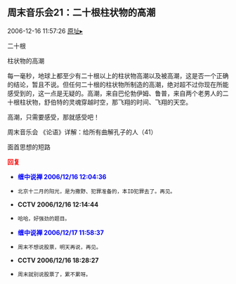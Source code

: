 ## 周末音乐会21：二十根柱状物的高潮
2006-12-16 11:57:26
[原址▸](http://www.fxgan.com/chan_time/2006_07_12/406.htm)



 


 二十根


 


 柱状物的高潮


 


 


  每一毫秒，地球上都至少有二十根以上的柱状物高潮以及被高潮，这是否一个正确的结论，暂且不说。但任何二十根的柱状物所制造的高潮，绝对超不过你现在所能感受到的，这一点是无疑的。高潮，来自巴伦勃伊姆、鲁普，来自两个老男人的二十根柱状物，舒伯特的灵魂穿越时空，那飞翔的时间、飞翔的天空。


 


  高潮，只需要感受，那就感受吧！


 


 


周末音乐会
《论语》详解：给所有曲解孔子的人（41）

 面首思想的短路





<font color='red'>**回复**</font>


- <font color='blue'>**缠中说禅 2006/12/16 12:04:36**</font>
- ```
  北京十二月的阳光，是为撒野、犯罪准备的，本ID犯罪去了。再见。
  ```
- **CCTV 2006/12/16 12:14:44**
- ```
  哈哈，好强劲的题目。
  ```
- <font color='blue'>**缠中说禅 2006/12/17 11:58:37**</font>
- ```
  周末不想说股票，明天再说，再见。
  ```
- **CCTV 2006/12/16 18:28:27**
- ```
  周末就别说股票了，累不累呀。
  ```
